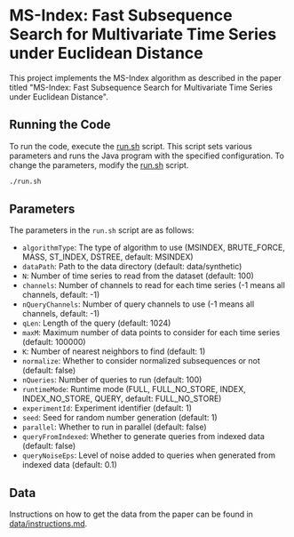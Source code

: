 # MS-Index: Fast Subsequence Search for Multivariate Time Series under Euclidean Distance

This project implements the MS-Index algorithm as described in the paper titled "MS-Index: Fast Subsequence Search for Multivariate Time Series under Euclidean Distance".

## Running the Code

To run the code, execute the [run.sh]() script. This script sets various parameters and runs the Java program with the specified configuration.
To change the parameters, modify the [run.sh]() script.

```bash
./run.sh
```

## Parameters
The parameters in the `run.sh` script are as follows:
- `algorithmType`: The type of algorithm to use (MSINDEX, BRUTE_FORCE, MASS, ST_INDEX, DSTREE, default: MSINDEX)
- `dataPath`: Path to the data directory (default: data/synthetic)
- `N`: Number of time series to read from the dataset (default: 100)
- `channels`: Number of channels to read for each time series (-1 means all channels, default: -1)
- `nQueryChannels`: Number of query channels to use (-1 means all channels, default: -1)
- `qLen`: Length of the query (default: 1024)
- `maxM`: Maximum number of data points to consider for each time series (default: 100000)
- `K`: Number of nearest neighbors to find (default: 1)
- `normalize`: Whether to consider normalized subsequences or not (default: false)
- `nQueries`: Number of queries to run (default: 100)
- `runtimeMode`: Runtime mode (FULL, FULL_NO_STORE, INDEX, INDEX_NO_STORE, QUERY, default: FULL_NO_STORE)
- `experimentId`: Experiment identifier (default: 1)
- `seed`: Seed for random number generation (default: 1)
- `parallel`: Whether to run in parallel (default: false)
- `queryFromIndexed`: Whether to generate queries from indexed data (default: false)
- `queryNoiseEps`: Level of noise added to queries when generated from indexed data (default: 0.1)

## Data
Instructions on how to get the data from the paper can be found in [data/instructions.md](data/instructions.md).
